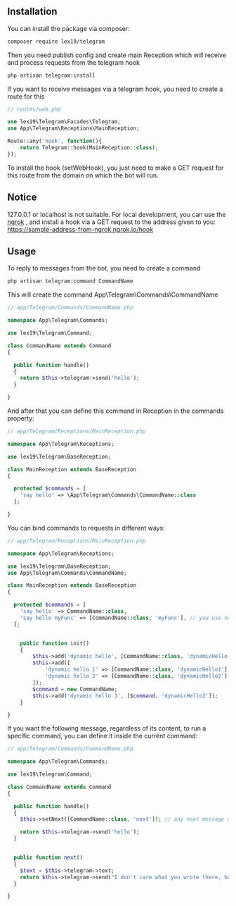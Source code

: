 ## Installation

You can install the package via composer:

```bash
composer require lex19/telegram
```

Then you need publish config and create main Reception which will receive and process requests from the telegram hook

```bash
php artisan telegram:install
```

If you want to receive messages via a telegram hook, you need to create a route for this

```php
// routes/web.php

use lex19\Telegram\Facades\Telegram;
use App\Telegram\Receptions\MainReception;

Route::any('hook', function(){
    return Telegram::hook(MainReception::class);
});

```

To install the hook (setWebHook), you just need to make a GET request for this route from the domain on which the bot will run.

## Notice

127.0.0.1 or localhost is not suitable. For local development, you can use the [ngrok](https://ngrok.com/) , and install a hook via a GET request to the address given to you:
https://sample-address-from-ngrok.ngrok.io/hook


## Usage

To reply to messages from the bot, you need to create a command

```bash
php artisan telegram:command CommandName
```

This will create the command App\Telegram\Commands\CommandName

```php
// app/Telegram/Commands/CommandName.php

namespace App\Telegram\Commands;

use lex19\Telegram\Command;

class CommandName extends Command
{

  public function handle()
  {
    return $this->telegram->send('hello');
  }

}
```

And after that you can define this command in Reception in the commands property:

```php
// app/Telegram/Receptions/MainReception.php

namespace App\Telegram\Receptions;

use lex19\Telegram\BaseReception;

class MainReception extends BaseReception
{

  protected $commands = [
    'say hello' => \App\Telegram\Commands\CommandName::class
  ];

}

```

You can bind commands to requests in different ways:

```php
// app/Telegram/Receptions/MainReception.php

namespace App\Telegram\Receptions;

use lex19\Telegram\BaseReception;
use App\Telegram\Commands\CommandName;

class MainReception extends BaseReception
{

  protected $commands = [
    'say hello' => CommandName::class,
    'say hello myFunc' => [CommandName::class, 'myFunc'], // you use not just 'handle' method
  ];


    public function init()
    {
        $this->add('dynamic hello', [CommandName::class, 'dynamicHello']);
        $this->add([
            'dynamic hello 1' => [CommandName::class, 'dynamicHello1'],
            'dynamic hello 2' => [CommandName::class, 'dynamicHello2'],
        ]);
        $command = new CommandName;
        $this->add('dynamic hello 3', [$command, 'dynamicHello3']);
    }

}

```


If you want the following message, regardless of its content, to run a specific command, you can define it inside the current command:


```php
// app/Telegram/Commands/CommandName.php

namespace App\Telegram\Commands;

use lex19\Telegram\Command;

class CommandName extends Command  
{

  public function handle()
  {
    $this->setNext([CommandName::class, 'next']); // any next message will trigger this command

    return $this->telegram->send('hello');
  }


  public function next()
  {
    $text = $this->telegram->text;
    return $this->telegram->send("I don't care what you wrote there, but here it is: $text");
  }

}


```